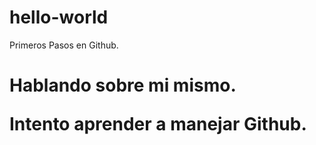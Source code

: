 # hello-world
Primeros Pasos en Github.
<div> 
  <h1>Hablando sobre mi mismo.
    <p>Intento aprender a manejar Github.</p>
</div>    
